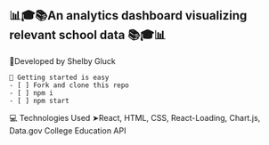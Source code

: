 ## 📊🎓📚An analytics dashboard visualizing relevant school data  📚🎓📊

👀Developed by Shelby Gluck

```
🔐 Getting started is easy
- [ ] Fork and clone this repo
- [ ] npm i
- [ ] npm start
```

💻 Technologies Used
➤React, HTML, CSS, React-Loading, Chart.js, Data.gov College Education API